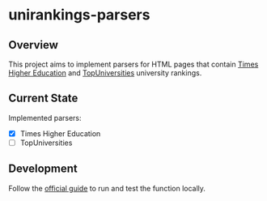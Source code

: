 # unirankings-parsers
## Overview
This project aims to implement parsers for HTML pages that contain [Times Higher Education](https://timeshighereducation.com) and [TopUniversities](https://topuniversities.com) university rankings.

## Current State
Implemented parsers:
* [x] Times Higher Education
* [ ] TopUniversities

## Development
Follow the [official guide](https://docs.microsoft.com/en-us/azure/azure-functions/functions-create-maven-intellij) to run and test the function locally.
